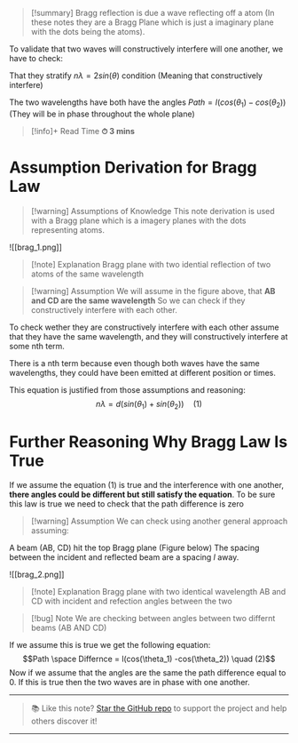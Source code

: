 
>[!summary]
>Bragg reflection is due a wave reflecting off a atom (In these notes they are a Bragg Plane which is just a imaginary plane with the dots being the atoms). 
>
To validate that two waves will constructively interfere will one another, we have to check:
>
That they stratify $n\lambda = 2sin(\theta)$ condition (Meaning that constructively interfere)
>
The two wavelengths have both have the angles $Path = l(cos(\theta_1) - cos(\theta_2))$  (They will be in phase throughout the whole plane)

>[!info]+ Read Time
**⏱ 3 mins**
# Assumption Derivation for Bragg Law
>[!warning] Assumptions of Knowledge 
This note derivation is used with a Bragg plane which is a imagery planes with the dots representing atoms.

![[brag_1.png]]
>[!note] Explanation
Bragg plane with two idential reflection of two atoms of the same wavelength

>[!warning] Assumption 
We will assume in the figure above, that **AB and CD are the same wavelength**
So we can check if they constructively interfere with each other.

To check wether they are constructively interfere with each other  assume that they have the same wavelength, and they will constructively interfere at some nth term. 

There is a nth term because even though both waves have the same wavelengths, they could have been emitted at different position or times.

This equation is justified from those assumptions and reasoning:
$$n\lambda = d(sin(\theta_1) +sin(\theta_2)) \quad (1)$$
# Further Reasoning Why Bragg Law Is True
If we assume the equation (1) is true and the interference with one another, **there angles could be different but still satisfy the equation**. To be sure this law is true we need to check that the path difference is zero

>[!warning] Assumption
We can check using another general approach assuming:
>
A beam (AB, CD) hit the top Bragg plane (Figure below)
The spacing between the incident and reflected beam are a spacing $l$ away.

![[brag_2.png]]
>[!note] Explanation
Bragg plane with two identical wavelength AB and CD with incident and refection angles between the two

>[!bug] Note
We are checking between angles between two differnt beams (AB AND CD)

If we assume this is true we get the following equation:
$$Path \space Differnce = l(cos(\theta_1) -cos(\theta_2)) \quad (2)$$
Now if we assume that the angles are the same the path difference equal to 0. If this is true then the two waves are in phase with one another.

---

> 📚 Like this note? [Star the GitHub repo](https://github.com/rajeevphysics/Obsidan-MathMatter) to support the project and help others discover it!

---
